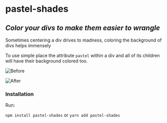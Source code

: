 # pastel-shades
## _Color your divs to make them easier to wrangle_

Sometimes centering a div drives to madness, coloring the background of divs helps immensely

To use simple place the attribute `pastel` within a div and all of its children will have their background colored too.

![Before](https://i.ibb.co/Xb6Hdc2/Screenshot-2021-12-08-at-22-04-04.png)

![After](https://i.ibb.co/pdb1p6J/Screenshot-2021-12-08-at-22-05-40.png)


### Installation

Run:

`npm install pastel-shades`
or
`yarn add pastel-shades`
